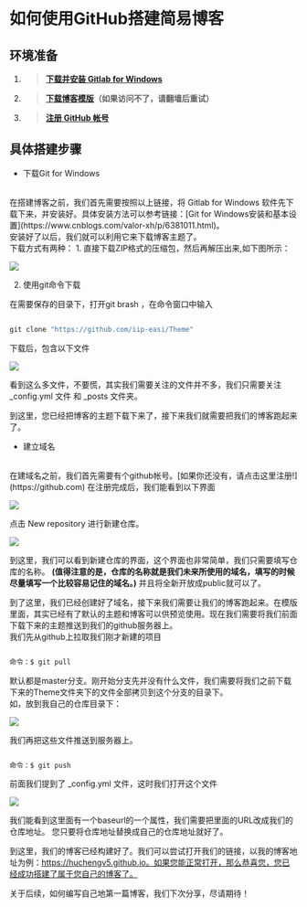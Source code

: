 # 如何使用GitHub搭建简易博客



## 环境准备
1. >**[下载并安装 Gitlab for Windows](https://gitforwindows.org)**
1. >**[下载博客模版](https://github.com/iip-easi/Theme)（如果访问不了，请翻墙后重试）**
1. >**[注册 GitHub 帐号](https://github.com)**

## 具体搭建步骤

- 下载Git for Windows
<br/>
在搭建博客之前，我们首先需要按照以上链接，将 Gitlab for Windows 软件先下载下来，并安装好。具体安装方法可以参考链接：[Git for Windows安装和基本设置](https://www.cnblogs.com/valor-xh/p/6381011.html)。
<br/>
安装好了以后，我们就可以利用它来下载博客主题了。<br/>
下载方式有两种：
1. 直接下载ZIP格式的压缩包，然后再解压出来,如下图所示：

![](https://i.loli.net/2018/09/03/5b8c8bb184797.jpg)

2. 使用git命令下载

在需要保存的目录下，打开git brash ，在命令窗口中输入
```csharp

git clone "https://github.com/iip-easi/Theme"

```
下载后，包含以下文件<br/>

![](https://i.loli.net/2018/09/03/5b8cbb33f1354.jpg)

看到这么多文件，不要慌，其实我们需要关注的文件并不多，我们只需要关注 _config.yml 文件 和 _posts 文件夹。

到这里，您已经把博客的主题下载下来了，接下来我们就需要把我们的博客跑起来了。

- 建立域名
<br/>
在建域名之前，我们首先需要有个github帐号。[如果你还没有，请点击这里注册!](https://github.com)
在注册完成后，我们能看到以下界面
<br/>

![](https://i.loli.net/2018/09/03/5b8cba9b4aefb.jpg)

点击 New repository 进行新建仓库。

![](https://i.loli.net/2018/09/03/5b8cbc2893758.jpg)

到这里，我们可以看到新建仓库的界面，这个界面也非常简单，我们只需要填写仓库的名称。
**(值得注意的是，仓库的名称就是我们未来所使用的域名，填写的时候尽量填写一个比较容易记住的域名。)**
并且将全新开放成public就可以了。

到了这里，我们已经创建好了域名，接下来我们需要让我们的博客跑起来。在模版里面，其实已经有了默认的主题和博客可以供预览使用。现在我们需要将我们前面下载下来的主题推送到我们的github服务器上。<br/>
我们先从github上拉取我们刚才新建的项目

```csharp

命令：$ git pull

```
默认都是master分支。刚开始分支先并没有什么文件，我们需要将我们之前下载下来的Theme文件夹下的文件全部拷贝到这个分支的目录下。
<br/>如，放到我自己的仓库目录下：

![](https://i.loli.net/2018/09/03/5b8cbe2e5a1e6.jpg)

我们再把这些文件推送到服务器上。

```csharp

命令：$ git push

```

前面我们提到了 _config.yml 文件，这时我们打开这个文件<br/>

![](https://i.loli.net/2018/09/03/5b8cbf237a5d6.jpg)

我们能看到这里面有一个baseurl的一个属性，我们需要把里面的URL改成我们的仓库地址。
您只要将仓库地址替换成自己的仓库地址就好了。

到这里，我们的博客已经构建好了。我们可以尝试打开我们的链接，以我的博客地址为例：https://huchengv5.github.io。如果您能正常打开，那么恭喜您，您已经成功搭建了属于您自己的博客了。

关于后续，如何编写自己地第一篇博客，我们下次分享，尽请期待！